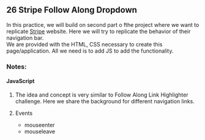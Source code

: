 ## 26 Stripe Follow Along Dropdown
In this practice, we will build on second part o fthe project where we want to replicate [Stripe](https://stripe.com/en-ca) website. Here we will try to replicate the behavior of their navigation bar.<br/>
We are provided with the HTML, CSS necessary to create this page/application. All we need is to add JS to add the functionality.

### Notes:
#### JavaScript
1. The idea and concept is very similar to Follow Along Link Highlighter challenge. Here we share the background for different navigation links.


2. Events 
    * mouseenter
    * mouseleave

